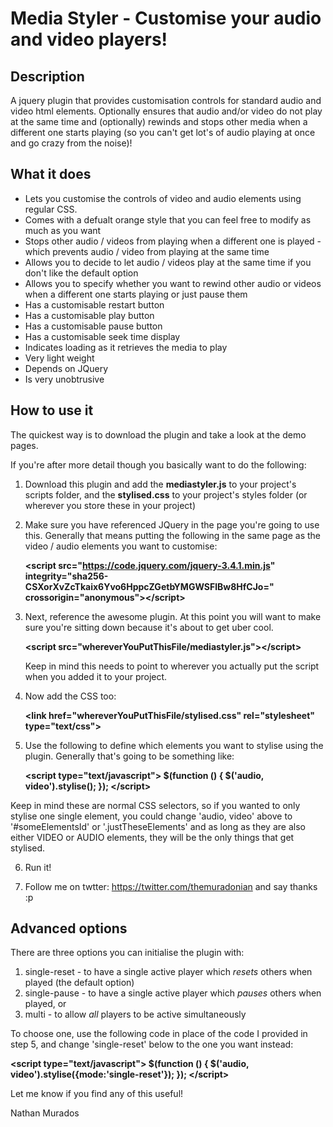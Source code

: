 # Media Styler - Customise your audio and video players!
## Description
A jquery plugin that provides customisation controls for standard audio and video html elements. Optionally ensures that audio and/or video do not play at the same time and (optionally) rewinds and stops other media when a different one starts playing (so you can't get lot's of audio playing at once and go crazy from the noise)!

## What it does
* Lets you customise the controls of video and audio elements using regular CSS.
* Comes with a defualt orange style that you can feel free to modify as much as you want
* Stops other audio / videos from playing when a different one is played - which prevents audio / video from playing at the same time 
* Allows you to decide to let audio / videos play at the same time if you don't like the default option
* Allows you to specify whether you want to rewind other audio or videos when a different one starts playing or just pause them
* Has a customisable restart button
* Has a customisable play button
* Has a customisable pause button
* Has a customisable seek time display
* Indicates loading as it retrieves the media to play
* Very light weight
* Depends on JQuery
* Is very unobtrusive 

## How to use it
The quickest way is to download the plugin and take a look at the demo pages.

If you're after more detail though you basically want to do the following:

1) Download this plugin and add the **mediastyler.js** to your project's scripts folder, and the **stylised.css** to your project's styles folder (or wherever you store these in your project)

2) Make sure you have referenced JQuery in the page you're going to use this. Generally that means putting the following in the same page as the video / audio elements you want to customise:

   **&lt;script src="https://code.jquery.com/jquery-3.4.1.min.js" integrity="sha256-CSXorXvZcTkaix6Yvo6HppcZGetbYMGWSFlBw8HfCJo=" crossorigin="anonymous"&gt;&lt;/script&gt;**

3) Next, reference the awesome plugin. At this point you will want to make sure you're sitting down because it's about to get uber cool.

   **&lt;script src="whereverYouPutThisFile/mediastyler.js"&gt;&lt;/script&gt;**
  
   Keep in mind this needs to point to wherever you actually put the script when you added it to your project.

4) Now add the CSS too:

   **&lt;link href="whereverYouPutThisFile/stylised.css" rel="stylesheet" type="text/css"&gt;**

5) Use the following to define which elements you want to stylise using the plugin. Generally that's going to be something like:

   **&lt;script type="text/javascript"&gt; $(function () { $('audio, video').stylise(); }); &lt;/script&gt;**

Keep in mind these are normal CSS selectors, so if you wanted to only stylise one single element, you could change 'audio, video' above to '#someElementsId' or '.justTheseElements' and as long as they are also either VIDEO or AUDIO elements, they will be the only things that get stylised.

6) Run it! 

7) Follow me on twtter: https://twitter.com/themuradonian and say thanks :p

## Advanced options
There are three options you can initialise the plugin with:

 1) single-reset - to have a single active player which _resets_ others when played (the default option)
 2) single-pause - to have a single active player which _pauses_ others when played, or
 3) multi - to allow _all_ players to be active simultaneously
 
 To choose one, use the following code in place of the code I provided in step 5, and change 'single-reset' below to the one you want instead:
 
 **&lt;script type="text/javascript"&gt;
    $(function () {
      $('audio, video').stylise({mode:'single-reset'});
    });
 &lt;/script&gt;**
 
Let me know if you find any of this useful!

Nathan Murados 
